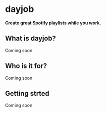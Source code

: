 # dayjob

**Create great Spotify playlists while you work.**

## What is dayjob?

Coming soon

## Who is it for?

Coming soon

## Getting strted

Coming soon

